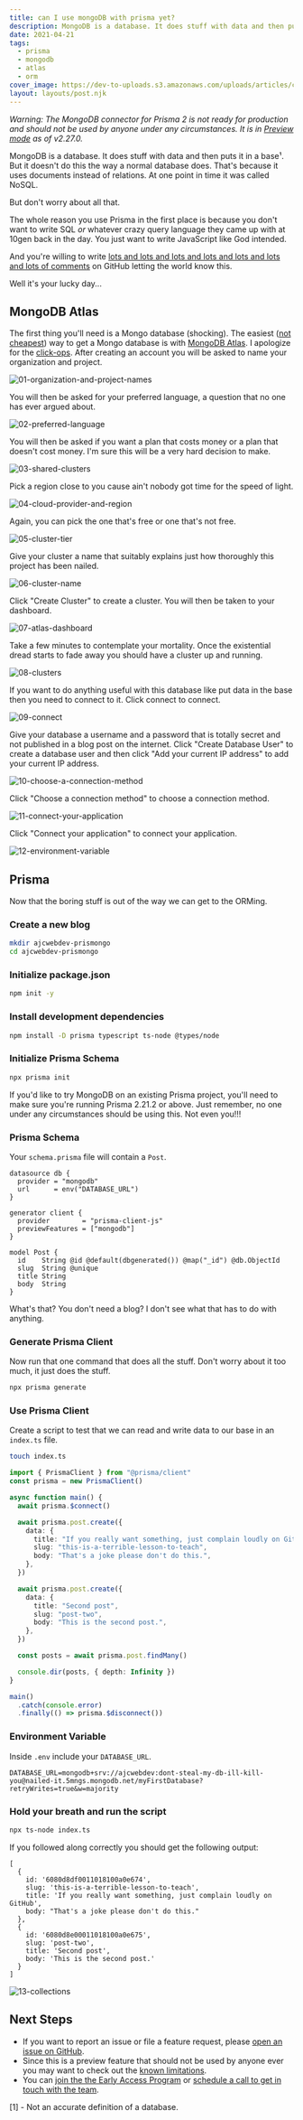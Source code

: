 ```yaml
---
title: can I use mongoDB with prisma yet?
description: MongoDB is a database. It does stuff with data and then puts it in a base. Prisma now lets you do that without writing Mongo stuff.
date: 2021-04-21
tags:
  - prisma
  - mongodb
  - atlas
  - orm
cover_image: https://dev-to-uploads.s3.amazonaws.com/uploads/articles/c53lwyayptdahtrf5qul.png
layout: layouts/post.njk
---
```


*Warning: The MongoDB connector for Prisma 2 is not ready for production and should not be used by anyone under any circumstances. It is in [Preview mode](https://github.com/prisma/prisma/releases/tag/2.27.0) as of v2.27.0.*

MongoDB is a database. It does stuff with data and then puts it in a base¹. But it doesn't do this the way a normal database does. That's because it uses documents instead of relations. At one point in time it was called NoSQL.

But don't worry about all that.

The whole reason you use Prisma in the first place is because you don't want to write SQL *or* whatever crazy query language they came up with at 10gen back in the day. You just want to write JavaScript like God intended.

And you're willing to write [lots and lots and lots and lots and lots and lots and lots of comments](https://dev.to/ajcwebdev/what-s-the-status-of-mongodb-and-prisma2-h20) on GitHub letting the world know this.

Well it's your lucky day...

## MongoDB Atlas

The first thing you'll need is a Mongo database (shocking). The easiest ([not cheapest](https://www.loginradius.com/blog/async/self-hosted-mongo/)) way to get a Mongo database is with [MongoDB Atlas](https://www.mongodb.com/cloud/atlas2). I apologize for the [click-ops](https://m.subbu.org/clickops-3cf0e5bc5ecf). After creating an account you will be asked to name your organization and project.

![01-organization-and-project-names](https://dev-to-uploads.s3.amazonaws.com/uploads/articles/fuk8pwjywtxpx46h2t32.png)

You will then be asked for your preferred language, a question that no one has ever argued about.

![02-preferred-language](https://dev-to-uploads.s3.amazonaws.com/uploads/articles/lm1h46jflnaeazuq62jg.png)

You will then be asked if you want a plan that costs money or a plan that doesn't cost money. I'm sure this will be a very hard decision to make.

![03-shared-clusters](https://dev-to-uploads.s3.amazonaws.com/uploads/articles/drbvki17umjzaxr4nju7.png)

Pick a region close to you cause ain't nobody got time for the speed of light.

![04-cloud-provider-and-region](https://dev-to-uploads.s3.amazonaws.com/uploads/articles/mpul956uecxwvam90zu1.png)

Again, you can pick the one that's free or one that's not free.

![05-cluster-tier](https://dev-to-uploads.s3.amazonaws.com/uploads/articles/wjyztdbs7hxp5k9mvvaw.png)

Give your cluster a name that suitably explains just how thoroughly this project has been nailed.

![06-cluster-name](https://dev-to-uploads.s3.amazonaws.com/uploads/articles/nb3ojr7p3mqqch0tb02b.png)

Click "Create Cluster" to create a cluster. You will then be taken to your dashboard.

![07-atlas-dashboard](https://dev-to-uploads.s3.amazonaws.com/uploads/articles/pwcp1zl19qk29m1mvwqo.png)

Take a few minutes to contemplate your mortality. Once the existential dread starts to fade away you should have a cluster up and running.

![08-clusters](https://dev-to-uploads.s3.amazonaws.com/uploads/articles/30zotn3hpybajcnfku7c.png)

If you want to do anything useful with this database like put data in the base then you need to connect to it. Click connect to connect.

![09-connect](https://dev-to-uploads.s3.amazonaws.com/uploads/articles/2gaf7csw3uf7b8zgia3h.png)

Give your database a username and a password that is totally secret and not published in a blog post on the internet. Click "Create Database User" to create a database user and then click "Add your current IP address" to add your current IP address.

![10-choose-a-connection-method](https://dev-to-uploads.s3.amazonaws.com/uploads/articles/xfnne902uqr92zn960ry.png)

Click "Choose a connection method" to choose a connection method.

![11-connect-your-application](https://dev-to-uploads.s3.amazonaws.com/uploads/articles/p4eo0ti78q6o5vblre5g.png)

Click "Connect your application" to connect your application.

![12-environment-variable](https://dev-to-uploads.s3.amazonaws.com/uploads/articles/0vifnwasl1i0ahrohnj6.png)

## Prisma

Now that the boring stuff is out of the way we can get to the ORMing.

### Create a new blog

```bash
mkdir ajcwebdev-prismongo
cd ajcwebdev-prismongo
```

### Initialize package.json

```bash
npm init -y
```

### Install development dependencies

```bash
npm install -D prisma typescript ts-node @types/node
```

### Initialize Prisma Schema

```bash
npx prisma init
```

If you'd like to try MongoDB on an existing Prisma project, you'll need to make sure you're running Prisma 2.21.2 or above. Just remember, no one under any circumstances should be using this. Not even you!!!

### Prisma Schema

Your `schema.prisma` file will contain a `Post`.

```
datasource db {
  provider = "mongodb"
  url      = env("DATABASE_URL")
}

generator client {
  provider        = "prisma-client-js"
  previewFeatures = ["mongodb"]
}

model Post {
  id    String @id @default(dbgenerated()) @map("_id") @db.ObjectId
  slug  String @unique
  title String
  body  String
}
```

What's that? You don't need a blog? I don't see what that has to do with anything.

### Generate Prisma Client

Now run that one command that does all the stuff. Don't worry about it too much, it just does the stuff.

```bash
npx prisma generate
```

### Use Prisma Client

Create a script to test that we can read and write data to our base in an `index.ts` file.

```bash
touch index.ts
```

```ts
import { PrismaClient } from "@prisma/client"
const prisma = new PrismaClient()

async function main() {
  await prisma.$connect()

  await prisma.post.create({
    data: {
      title: "If you really want something, just complain loudly on GitHub",
      slug: "this-is-a-terrible-lesson-to-teach",
      body: "That's a joke please don't do this.",
    },
  })

  await prisma.post.create({
    data: {
      title: "Second post",
      slug: "post-two",
      body: "This is the second post.",
    },
  })

  const posts = await prisma.post.findMany()

  console.dir(posts, { depth: Infinity })
}

main()
  .catch(console.error)
  .finally(() => prisma.$disconnect())
```

### Environment Variable

Inside `.env` include your `DATABASE_URL`.

```
DATABASE_URL=mongodb+srv://ajcwebdev:dont-steal-my-db-ill-kill-you@nailed-it.5mngs.mongodb.net/myFirstDatabase?retryWrites=true&w=majority
```

### Hold your breath and run the script

```bash
npx ts-node index.ts
```

If you followed along correctly you should get the following output:

```
[
  {
    id: '6080d8df0011018100a0e674',
    slug: 'this-is-a-terrible-lesson-to-teach',
    title: 'If you really want something, just complain loudly on GitHub',
    body: "That's a joke please don't do this."
  },
  {
    id: '6080d8e00011018100a0e675',
    slug: 'post-two',
    title: 'Second post',
    body: 'This is the second post.'
  }
]
```

![13-collections](https://dev-to-uploads.s3.amazonaws.com/uploads/articles/dsdcizbjanx9l99e3hd8.png)

## Next Steps

* If you want to report an issue or file a feature request, please [open an issue on GitHub](https://github.com/prisma/prisma/issues/new/choose).
* Since this is a preview feature that should not be used by anyone ever you may want to check out the [known limitations](https://www.notion.so/Getting-Started-with-MongoDB-and-Prisma-58b41c67eb554787944c600d2239801f#5fa34972c92d4115a1c0bf687a45742e).
* You can [join the the Early Access Program](https://prisma103696.typeform.com/to/FriDuIeM) or [schedule a call to get in touch with the team](https://www.notion.so/Getting-Started-with-MongoDB-and-Prisma-58b41c67eb554787944c600d2239801f#97d8db32b8964687b72129f44e891c44).

[1] - Not an accurate definition of a database.